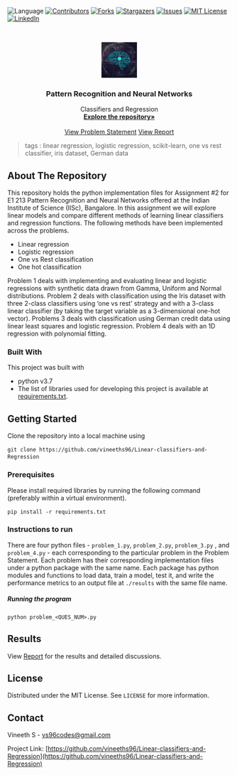  ![Language](https://img.shields.io/badge/language-python--3.7-blue) [![Contributors][contributors-shield]][contributors-url] [![Forks][forks-shield]][forks-url] [![Stargazers][stars-shield]][stars-url] [![Issues][issues-shield]][issues-url] [![MIT License][license-shield]][license-url] [![LinkedIn][linkedin-shield]][linkedin-url]

<!-- PROJECT LOGO -->
<br />

<p align="center">
  <a href="https://github.com/vineeths96/Linear-classifiers-and-Regression">
    <img src="results/logo.jpg" alt="Logo" width="80" height="80">
  </a>
  <h3 align="center">Pattern Recognition and Neural Networks</h3>
  <p align="center">
    Classifiers and Regression
    <br />
    <a href=https://github.com/vineeths96/Linear-classifiers-and-Regression><strong>Explore the repository»</strong></a>
    <br />
    <br />
    <a href=https://github.com/vineeths96/Linear-classifiers-and-Regression/blob/master/Problem_Statement.pdf>View Problem Statement</a>
    <a href=https://github.com/vineeths96/Linear-classifiers-and-Regression/blob/master/results/report.pdf>View Report</a>
  </p>





</p>

> tags : linear regression, logistic regression, scikit-learn, one vs rest classifier, iris dataset, German data



<!-- ABOUT THE PROJECT -->

## About The Repository

This repository holds the python implementation files for Assignment #2 for E1 213 Pattern Recognition and Neural Networks offered at the Indian Institute of Science (IISc), Bangalore. In this assignment we will explore linear models and compare different methods of learning linear classifiers and regression functions. The following methods have been implemented across the problems.

* Linear regression
* Logistic regression
* One vs Rest classification
* One hot classification

Problem 1 deals with implementing and evaluating linear and logistic regressions with synthetic data drawn from Gamma, Uniform and Normal distributions. Problem 2 deals with classification using the Iris dataset with three 2-class classifiers using ‘one vs rest’ strategy and with a 3-class linear classifier (by taking the target variable as a 3-dimensional one-hot vector). Problems 3 deals with classification using German credit data using linear least squares and logistic regression. Problem 4 deals with an 1D regression with polynomial fitting.

### Built With
This project was built with 

* python v3.7
* The list of libraries used for developing this project is available at [requirements.txt](requirements.txt).



<!-- GETTING STARTED -->

## Getting Started

Clone the repository into a local machine using

```shell
git clone https://github.com/vineeths96/Linear-classifiers-and-Regression
```

### Prerequisites

Please install required libraries by running the following command (preferably within a virtual environment).

```shell
pip install -r requirements.txt
```

### Instructions to run

There are four python files - `problem_1.py`, `problem_2.py`, `problem_3.py` , and `problem_4.py` - each corresponding to the particular problem in the Problem Statement. Each problem has their corresponding implementation files under a python package with the same name. Each package has python modules and functions to load data, train a model, test it, and write the performance metrics to an output file at `./results` with the same file name. 

##### Running the program

```shell
python problem_<QUES_NUM>.py
```



<!-- RESULTS -->

## Results

View [Report](results/report.pdf) for the results and detailed discussions.



<!-- LICENSE -->

## License

Distributed under the MIT License. See `LICENSE` for more information.



<!-- CONTACT -->
## Contact

Vineeth S  - vs96codes@gmail.com

Project Link: [https://github.com/vineeths96/Linear-classifiers-and-Regression](https://github.com/vineeths96/Linear-classifiers-and-Regression)



<!-- MARKDOWN LINKS & IMAGES -->
<!-- https://www.markdownguide.org/basic-syntax/#reference-style-links -->

[contributors-shield]: https://img.shields.io/github/contributors/vineeths96/Linear-classifiers-and-Regression.svg?style=flat-square
[contributors-url]: https://github.com/vineeths96/Linear-classifiers-and-Regression/graphs/contributors
[forks-shield]: https://img.shields.io/github/forks/vineeths96/Linear-classifiers-and-Regression.svg?style=flat-square
[forks-url]: https://github.com/vineeths96/Linear-classifiers-and-Regression/network/members
[stars-shield]: https://img.shields.io/github/stars/vineeths96/Linear-classifiers-and-Regression.svg?style=flat-square
[stars-url]: https://github.com/vineeths96/Linear-classifiers-and-Regression/stargazers
[issues-shield]: https://img.shields.io/github/issues/vineeths96/Linear-classifiers-and-Regression.svg?style=flat-square
[issues-url]: https://github.com/vineeths96/Linear-classifiers-and-Regression/issues
[license-shield]: https://img.shields.io/badge/License-MIT-yellow.svg
[license-url]: https://github.com/vineeths96/Linear-classifiers-and-Regression/blob/master/LICENSE
[linkedin-shield]: https://img.shields.io/badge/-LinkedIn-black.svg?style=flat-square&logo=linkedin&colorB=555
[linkedin-url]: https://linkedin.com/in/vineeths

